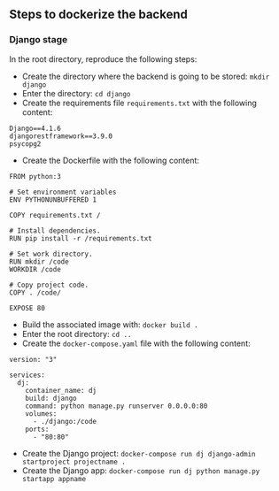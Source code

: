 ## Steps to dockerize the backend

### Django stage

In the root directory, reproduce the following steps:
- Create the directory where the backend is going to be stored: `mkdir django`
- Enter the directory: `cd django`
- Create the requirements file `requirements.txt` with the following content:
``` 
Django==4.1.6
djangorestframework==3.9.0
psycopg2
```
- Create the Dockerfile with the following content:
```  
FROM python:3

# Set environment variables
ENV PYTHONUNBUFFERED 1

COPY requirements.txt /

# Install dependencies.
RUN pip install -r /requirements.txt

# Set work directory.
RUN mkdir /code
WORKDIR /code

# Copy project code.
COPY . /code/

EXPOSE 80
```
- Build the associated image with: `docker build .`
- Enter the root directory: `cd ..`
- Create the `docker-compose.yaml` file with the following content:
``` 
version: "3"

services:     
  dj:
    container_name: dj
    build: django
    command: python manage.py runserver 0.0.0.0:80
    volumes:
      - ./django:/code
    ports:
      - "80:80"
```
- Create the Django project: `docker-compose run dj django-admin startproject projectname .`
- Create the Django app: `docker-compose run dj python manage.py startapp appname`

